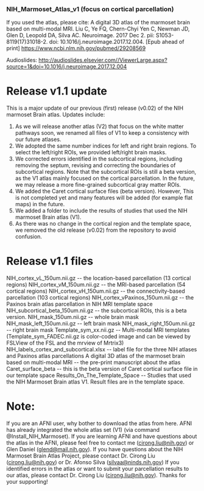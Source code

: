 ### NIH_Marmoset_Atlas_v1 (focus on cortical parcellation)
If you used the atlas, please cite: A digital 3D atlas of the marmoset brain based on multi-modal MRI. Liu C, Ye FQ, Chern-Chyi Yen C, Newman JD, Glen D, Leopold DA, Silva AC. Neuroimage. 2017 Dec 2. pii: S1053-8119(17)31018-2. doi: 10.1016/j.neuroimage.2017.12.004. [Epub ahead of print] https://www.ncbi.nlm.nih.gov/pubmed/29208569

Audioslides: http://audioslides.elsevier.com//ViewerLarge.aspx?source=1&doi=10.1016/j.neuroimage.2017.12.004

# Release v1.1 update
This is a major update of our previous (first) release (v0.02) of the NIH marmoset Brain atlas. Updates include:
1) As we will release another atlas (V2) that focus on the white matter pathways soon, we renamed all files of V1 to keep a consistency with our future atlases.
2) We adopted the same number indices for left and right brain regions. To select the left/right ROIs, we provided left/right brain masks.
3) We corrected errors identified in the subcortical regions, including removing the septum, revising and correcting the boundaries of subcortical regions. Note that the subcortical ROIs is still a beta version, as the V1 atlas mainly focused on the cortical parcellation. In the future, we may release a more fine-grained subcortical gray matter ROIs.
4) We added the Caret cortical surface files (beta version). However, This is not completed yet and many features will be added (for example flat maps) in the future.
5) We added a folder to include the results of studies that used the NIH marmoset Brain atlas (V1).
6) As there was no change in the cortical region and the template space, we removed the old release (v0.02) from the repository to avoid confusion.


# Release v1.1 files
NIH_cortex_vL_150um.nii.gz -- the location-based parcellation (13 cortical regions)
NIH_cortex_vM_150um.nii.gz -- the MRI-based parcellation (54 cortical regions)
NIH_cortex_vH_150um.nii.gz -- the connectivity-based parcellation (103 cortical regions)
NIH_cortex_vPaxinos_150um.nii.gz -- the Paxinos brain atlas parcellation in NIH MRI template space
NIH_subcortical_beta_150um.nii.gz -- the subcortical ROIs, this is a beta version.
NIH_mask_150um.nii.gz -- whole brain mask
NIH_mask_left_150um.nii.gz -- left brain mask
NIH_mask_right_150um.nii.gz -- right brain mask
Template_sym_xx.nii.gz -- Multi-modal MRI templates
(Template_sym_FADEC.nii.gz is color-coded image and can be viewed by FSLView of the FSL and the mrview of Mrtrix3)
NIH_labels_cortex_and_subcortical.xlsx -- label file for the three NIH atlases and Paxinos atlas parcellations
A digital 3D atlas of the marmoset brain based on multi-modal MRI -- the pre-print manuscript about the atlas
Caret_surface_beta -- this is the beta version of Caret cortical surface file in our template space
Results_On_The_Template_Space -- Studies that used the NIH Marmoset Brain atlas V1. Result files are in the template space.


# Note:
If you are an AFNI user, why bother to download the atlas from here. AFNI has already integrated the whole atlas set (V1) (via command @Install_NIH_Marmoset).
If you are learning AFNI and have questions about the atlas in the AFNI, please feel free to contact me (cirong.liu@nih.gov) or Glen Daniel (glend@mail.nih.gov).
If you have questions about the NIH Marmoset Brain Atlas Project, please contact Dr. Cirong Liu (cirong.liu@nih.gov) or Dr. Afonso Silva (silvaa@ninds.nih.gov)
If you identified errors in the atlas or want to submit your parcellation results to our atlas, please contact Dr. Cirong Liu (cirong.liu@nih.gov).
Thanks for your supporting!
